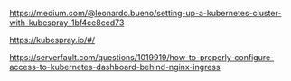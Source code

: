 https://medium.com/@leonardo.bueno/setting-up-a-kubernetes-cluster-with-kubespray-1bf4ce8ccd73

https://kubespray.io/#/

https://serverfault.com/questions/1019919/how-to-properly-configure-access-to-kubernetes-dashboard-behind-nginx-ingress